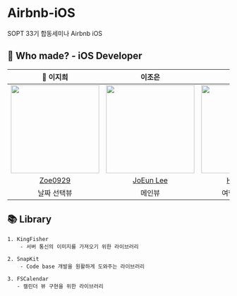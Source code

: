 # Airbnb-iOS
SOPT 33기 합동세미나 Airbnb iOS

## 🍎 Who made? - iOS Developer
| 👑 이지희 | 이조은 | 최효리 |
| :--------: | :--------: | :--------: |
|<img src ="https://github.com/DO-SOPT-APP3-Airbnb/Airbnb-iOS/assets/68178395/a9aa295a-57fd-4107-8b6a-8f48ec8cd33d" width = "200px"/> | <img src = "https://github.com/DO-SOPT-APP3-Airbnb/Airbnb-iOS/assets/68178395/48e71677-419b-48ea-b67f-8f931c6444e8" width = "200px"/> | <img src = "https://github.com/DO-SOPT-APP3-Airbnb/Airbnb-iOS/assets/68178395/7a9652d9-3b17-4158-9a75-c97f8585d993" width = "200px"/> |
| [Zoe0929](https://github.com/Zoe0929) | [JoEun Lee](https://github.com/LeeJoEun-01) | [Hyori-Choi](https://github.com/hyoring030) |
|  날짜 선택뷰 | 메인뷰 |  여행 지역선택뷰  |


## 📚 Library
~~~
1. KingFisher
    - 서버 통신의 이미지를 가져오기 위한 라이브러리
    
2. SnapKit
    - Code base 개발을 원활하게 도와주는 라이브러리

3. FSCalendar
   - 캘린더 뷰 구현을 위한 라이브러리 
~~~
